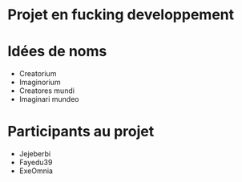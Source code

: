 Projet en fucking developpement
=======

Idées de noms
====

- Creatorium
- Imaginorium
- Creatores mundi
- Imaginari mundeo

Participants au projet
===

- Jejeberbi
- Fayedu39
- ExeOmnia
